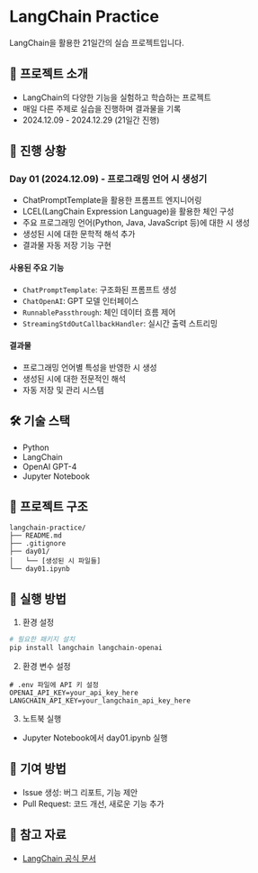 # LangChain Practice

LangChain을 활용한 21일간의 실습 프로젝트입니다.

## 📝 프로젝트 소개

-   LangChain의 다양한 기능을 실험하고 학습하는 프로젝트
-   매일 다른 주제로 실습을 진행하며 결과물을 기록
-   2024.12.09 - 2024.12.29 (21일간 진행)

## 📅 진행 상황

### Day 01 (2024.12.09) - 프로그래밍 언어 시 생성기

-   ChatPromptTemplate을 활용한 프롬프트 엔지니어링
-   LCEL(LangChain Expression Language)을 활용한 체인 구성
-   주요 프로그래밍 언어(Python, Java, JavaScript 등)에 대한 시 생성
-   생성된 시에 대한 문학적 해석 추가
-   결과물 자동 저장 기능 구현

#### 사용된 주요 기능

-   `ChatPromptTemplate`: 구조화된 프롬프트 생성
-   `ChatOpenAI`: GPT 모델 인터페이스
-   `RunnablePassthrough`: 체인 데이터 흐름 제어
-   `StreamingStdOutCallbackHandler`: 실시간 출력 스트리밍

#### 결과물

-   프로그래밍 언어별 특성을 반영한 시 생성
-   생성된 시에 대한 전문적인 해석
-   자동 저장 및 관리 시스템

## 🛠 기술 스택

-   Python
-   LangChain
-   OpenAI GPT-4
-   Jupyter Notebook

## 📁 프로젝트 구조

```
langchain-practice/
├── README.md
├── .gitignore
├── day01/
│   └── [생성된 시 파일들]
└── day01.ipynb
```

## 🚀 실행 방법

1. 환경 설정

```bash
# 필요한 패키지 설치
pip install langchain langchain-openai
```

2. 환경 변수 설정

```
# .env 파일에 API 키 설정
OPENAI_API_KEY=your_api_key_here
LANGCHAIN_API_KEY=your_langchain_api_key_here
```

3. 노트북 실행

-   Jupyter Notebook에서 day01.ipynb 실행

## 👥 기여 방법

-   Issue 생성: 버그 리포트, 기능 제안
-   Pull Request: 코드 개선, 새로운 기능 추가

## 📌 참고 자료

-   [LangChain 공식 문서](https://python.langchain.com/docs/get_started/introduction)
